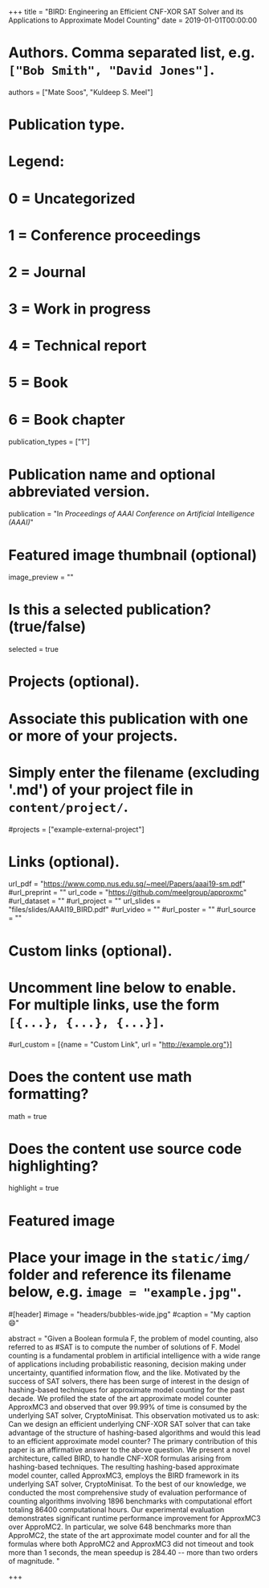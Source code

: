+++
title = "BIRD: Engineering an Efficient CNF-XOR SAT Solver and its Applications to Approximate Model Counting"
date = 2019-01-01T00:00:00

# Authors. Comma separated list, e.g. `["Bob Smith", "David Jones"]`.
authors = ["Mate Soos", "Kuldeep S. Meel"]

# Publication type.
# Legend:
# 0 = Uncategorized
# 1 = Conference proceedings
# 2 = Journal
# 3 = Work in progress
# 4 = Technical report
# 5 = Book
# 6 = Book chapter
publication_types = ["1"]

# Publication name and optional abbreviated version.
publication = "In *Proceedings of AAAI Conference on Artificial Intelligence (AAAI)*"


# Featured image thumbnail (optional)
image_preview = ""

# Is this a selected publication? (true/false)
selected = true

# Projects (optional).
#   Associate this publication with one or more of your projects.
#   Simply enter the filename (excluding '.md') of your project file in `content/project/`.
#projects = ["example-external-project"]


# Links (optional).
url_pdf = "https://www.comp.nus.edu.sg/~meel/Papers/aaai19-sm.pdf"
#url_preprint = ""
url_code = "https://github.com/meelgroup/approxmc"
#url_dataset = ""
#url_project = ""
url_slides = "files/slides/AAAI19_BIRD.pdf"
#url_video = ""
#url_poster = ""
#url_source = ""

# Custom links (optional).
#   Uncomment line below to enable. For multiple links, use the form `[{...}, {...}, {...}]`.
#url_custom = [{name = "Custom Link", url = "http://example.org"}]

# Does the content use math formatting?
math = true

# Does the content use source code highlighting?
highlight = true

# Featured image
# Place your image in the `static/img/` folder and reference its filename below, e.g. `image = "example.jpg"`.
#[header]
#image = "headers/bubbles-wide.jpg"
#caption = "My caption :smile:"

abstract = "Given a Boolean formula F, the problem of model counting, also referred to as #SAT is to compute the number of solutions of F. Model counting is a fundamental problem in artificial intelligence with a wide range of applications including probabilistic reasoning, decision making under uncertainty, quantified information flow, and the like. Motivated by the success of SAT solvers, there has been surge of interest in the design of hashing-based techniques for approximate model counting for the past decade. We profiled the state of the art approximate model counter ApproxMC3 and observed that over 99.99% of time is consumed by the underlying SAT solver, CryptoMinisat. This observation motivated us to ask: Can we design an efficient underlying CNF-XOR SAT solver that can take advantage of the structure of hashing-based algorithms and would this lead to an efficient approximate model counter? The primary contribution of this paper is an affirmative answer to the above question. We present a novel architecture, called BIRD, to handle CNF-XOR formulas arising from hashing-based techniques. The resulting hashing-based approximate model counter, called ApproxMC3, employs the BIRD framework in its underlying SAT solver, CryptoMinisat. To the best of our knowledge, we conducted the most comprehensive study of evaluation performance of counting algorithms involving 1896 benchmarks with computational effort totaling 86400 computational hours. Our experimental evaluation demonstrates significant runtime performance improvement for ApproxMC3 over ApproMC2. In particular, we solve 648 benchmarks more than ApproMC2, the state of the art approximate model counter and for all the formulas where both ApproMC2 and ApproxMC3 did not timeout and took more than 1 seconds, the mean speedup is 284.40 -- more than two orders of magnitude. "

+++
